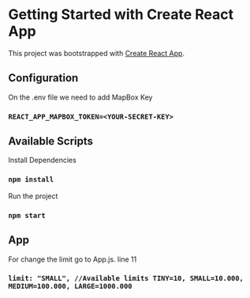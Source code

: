 # Getting Started with Create React App

This project was bootstrapped with [Create React App](https://github.com/facebook/create-react-app).

## Configuration
On the .env file we need to add MapBox Key
### `REACT_APP_MAPBOX_TOKEN=<YOUR-SECRET-KEY>`



## Available Scripts

Install Dependencies
### `npm install`

Run the project
### `npm start`


## App
For change the limit go to App.js. line 11


### `limit: "SMALL", //Available limits TINY=10, SMALL=10.000, MEDIUM=100.000, LARGE=1000.000`
